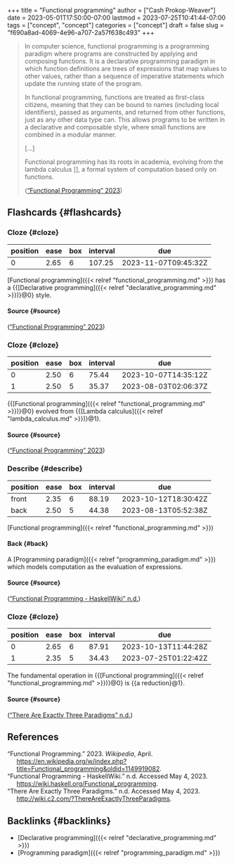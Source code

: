 +++
title = "Functional programming"
author = ["Cash Prokop-Weaver"]
date = 2023-05-01T17:50:00-07:00
lastmod = 2023-07-25T10:41:44-07:00
tags = ["concept", "concept"]
categories = ["concept"]
draft = false
slug = "f690a8ad-4069-4e96-a707-2a57f638c493"
+++

> In computer science, functional programming is a programming paradigm where programs are constructed by applying and composing functions. It is a declarative programming paradigm in which function definitions are trees of expressions that map values to other values, rather than a sequence of imperative statements which update the running state of the program.
>
> In functional programming, functions are treated as first-class citizens, meaning that they can be bound to names (including local identifiers), passed as arguments, and returned from other functions, just as any other data type can. This allows programs to be written in a declarative and composable style, where small functions are combined in a modular manner.
>
> [...]
>
> Functional programming has its roots in academia, evolving from the lambda calculus [], a formal system of computation based only on functions.
>
> (<a href="#citeproc_bib_item_1">“Functional Programming” 2023</a>)


## Flashcards {#flashcards}


### Cloze {#cloze}

| position | ease | box | interval | due                  |
|----------|------|-----|----------|----------------------|
| 0        | 2.65 | 6   | 107.25   | 2023-11-07T09:45:32Z |

[Functional programming]({{< relref "functional_programming.md" >}}) has a {{[Declarative programming]({{< relref "declarative_programming.md" >}})}@0} style.


#### Source {#source}

(<a href="#citeproc_bib_item_1">“Functional Programming” 2023</a>)


### Cloze {#cloze}

| position | ease | box | interval | due                  |
|----------|------|-----|----------|----------------------|
| 0        | 2.50 | 6   | 75.44    | 2023-10-07T14:35:12Z |
| 1        | 2.50 | 5   | 35.37    | 2023-08-03T02:06:37Z |

{{[Functional programming]({{< relref "functional_programming.md" >}})}@0} evolved from {{[Lambda calculus]({{< relref "lambda_calculus.md" >}})}@1}.


#### Source {#source}

(<a href="#citeproc_bib_item_1">“Functional Programming” 2023</a>)


### Describe {#describe}

| position | ease | box | interval | due                  |
|----------|------|-----|----------|----------------------|
| front    | 2.35 | 6   | 88.19    | 2023-10-12T18:30:42Z |
| back     | 2.50 | 5   | 44.38    | 2023-08-13T05:52:38Z |

[Functional programming]({{< relref "functional_programming.md" >}})


#### Back {#back}

A [Programming paradigm]({{< relref "programming_paradigm.md" >}}) which models computation as the evaluation of expressions.


#### Source {#source}

(<a href="#citeproc_bib_item_2">“Functional Programming - HaskellWiki” n.d.</a>)


### Cloze {#cloze}

| position | ease | box | interval | due                  |
|----------|------|-----|----------|----------------------|
| 0        | 2.65 | 6   | 87.91    | 2023-10-13T11:44:28Z |
| 1        | 2.35 | 5   | 34.43    | 2023-07-25T01:22:42Z |

The fundamental operation in {{[Functional programming]({{< relref "functional_programming.md" >}})}@0} is {{a reduction}@1}.


#### Source {#source}

(<a href="#citeproc_bib_item_3">“There Are Exactly Three Paradigms” n.d.</a>)

## References

<style>.csl-entry{text-indent: -1.5em; margin-left: 1.5em;}</style><div class="csl-bib-body">
  <div class="csl-entry"><a id="citeproc_bib_item_1"></a>“Functional Programming.” 2023. <i>Wikipedia</i>, April. <a href="https://en.wikipedia.org/w/index.php?title=Functional_programming&oldid=1149919082">https://en.wikipedia.org/w/index.php?title=Functional_programming&#38;oldid=1149919082</a>.</div>
  <div class="csl-entry"><a id="citeproc_bib_item_2"></a>“Functional Programming - HaskellWiki.” n.d. Accessed May 4, 2023. <a href="https://wiki.haskell.org/Functional_programming">https://wiki.haskell.org/Functional_programming</a>.</div>
  <div class="csl-entry"><a id="citeproc_bib_item_3"></a>“There Are Exactly Three Paradigms.” n.d. Accessed May 4, 2023. <a href="http://wiki.c2.com/?ThereAreExactlyThreeParadigms">http://wiki.c2.com/?ThereAreExactlyThreeParadigms</a>.</div>
</div>


## Backlinks {#backlinks}

-   [Declarative programming]({{< relref "declarative_programming.md" >}})
-   [Programming paradigm]({{< relref "programming_paradigm.md" >}})
